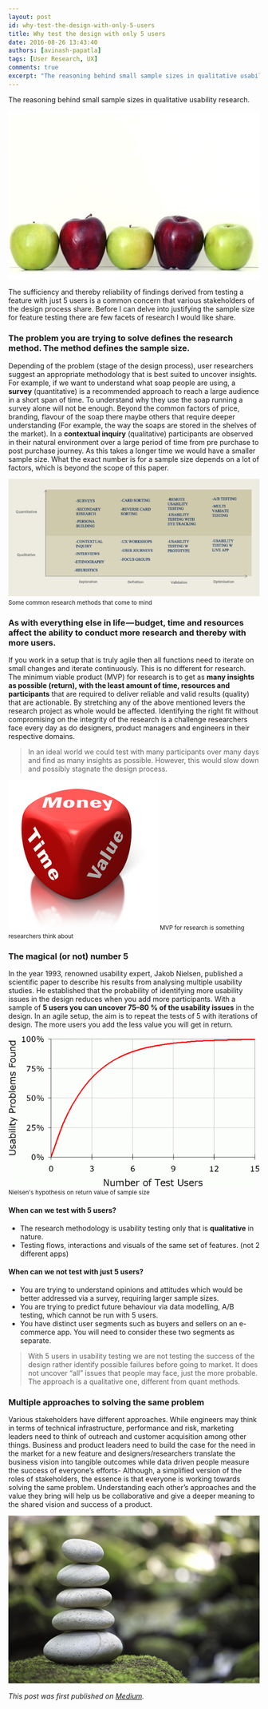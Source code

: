 ```yaml
---
layout: post
id: why-test-the-design-with-only-5-users
title: Why test the design with only 5 users
date: 2016-08-26 13:43:40
authors: [avinash-papatla]
tags: [User Research, UX]
comments: true
excerpt: "The reasoning behind small sample sizes in qualitative usability research."
---
```


The reasoning behind small sample sizes in qualitative usability research.

![Apples](/img/why-test-design/apples.jpg)

The sufficiency and thereby reliability of findings derived from testing a feature with just 5 users is a common concern that various stakeholders of the design process share. Before I can delve into justifying the sample size for feature testing there are few facets of research I would like share.

### The problem you are trying to solve defines the research method. The method defines the sample size.

Depending of the problem (stage of the design process), user researchers suggest an appropriate methodology that is best suited to uncover insights. For example, if we want to understand what soap people are using, a **survey** (quantitative) is a recommended approach to reach a large audience in a short span of time. To understand why they use the soap running a survey alone will not be enough. Beyond the common factors of price, branding, flavour of the soap there maybe others that require deeper understanding (For example, the way the soaps are stored in the shelves of the market). In a **contextual inquiry** (qualitative) participants are observed in their natural environment over a large period of time from pre purchase to post purchase journey. As this takes a longer time we would have a smaller sample size. What the exact number is for a sample size depends on a lot of factors, which is beyond the scope of this paper.

<div class="post-image-section">
  <img alt="Common Research Methods" src="/img/why-test-design/common-research-methods.png">
  <small class="post-image-caption">Some common research methods that come to mind</small>
</div>


### As with everything else in life — budget, time and resources affect the ability to conduct more research and thereby with more users.

If you work in a setup that is truly agile then all functions need to iterate on small changes and iterate continuously. This is no different for research. The minimum viable product (MVP) for research is to get as **many insights as possible (return), with the least amount of time, resources and participants** that are required to deliver reliable and valid results (quality) that are actionable. By stretching any of the above mentioned levers the research project as whole would be affected. Identifying the right fit without compromising on the integrity of the research is a challenge researchers face every day as do designers, product managers and engineers in their respective domains.

> In an ideal world we could test with many participants over many days and find as many insights as possible. However, this would slow down and possibly stagnate the design process.

<div class="post-image-section">
  <img alt="Money Time Value Dice" src="/img/why-test-design/dice.png">
  <small class="post-image-caption">MVP for research is something researchers think about</small>
</div>

### The magical (or not) number 5

In the year 1993, renowned usability expert, Jakob Nielsen, published a scientific paper to describe his results from analysing multiple usability studies. He established that the probability of identifying more usability issues in the design reduces when you add more participants. With a sample of **5 users you can uncover 75–80 % of the usability issues** in the design. In an agile setup, the aim is to repeat the tests of 5 with iterations of design. The more users you add the less value you will get in return.

<div class="post-image-section">
  <img alt="Number of Users" src="/img/why-test-design/number-of-users.gif">
  <small class="post-image-caption">Nielsen's hypothesis on return value of sample size</small>
</div>

#### When can we test with 5 users?

- The research methodology is usability testing only that is **qualitative** in nature.
- Testing flows, interactions and visuals of the same set of features. (not 2 different apps)

#### When can we not test with just 5 users?

- You are trying to understand opinions and attitudes which would be better addressed via a survey, requiring larger sample sizes.
- You are trying to predict future behaviour via data modelling, A/B testing, which cannot be run with 5 users.
- You have distinct user segments such as buyers and sellers on an e-commerce app. You will need to consider these two segments as separate.

> With 5 users in usability testing we are not testing the success of the design rather identify possible failures before going to market. It does not uncover “all” issues that people may face, just the more probable. The approach is a qualitative one, different from quant methods.

### Multiple approaches to solving the same problem

Various stakeholders have different approaches. While engineers may think in terms of technical infrastructure, performance and risk, marketing leaders need to think of outreach and customer acquisition among other things. Business and product leaders need to build the case for the need in the market for a new feature and designers/researchers translate the business vision into tangible outcomes while data driven people measure the success of everyone’s efforts- Although, a simplified version of the roles of stakeholders, the essence is that everyone is working towards solving the same problem. Understanding each other’s approaches and the value they bring will help us be collaborative and give a deeper meaning to the shared vision and success of a product.

![Stones](/img/why-test-design/stones.jpg)

*This post was first published on [Medium](https://medium.com/@apops1/why-test-the-design-with-only-5-users-493a4c63ecf6).*
